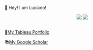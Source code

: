 👋 Hey! I am Luciano!

<div align="center">
 <img align=top style="max-width: 100%;" src="https://github-readme-stats.vercel.app/api/top-langs/?username=lucarli&layout=compact" />
 <img align=top style="max-width: 100%;" src="https://github-readme-stats.vercel.app/api?username=lucarli&show_icons=true&include_all_commits=true&hide=prs,issues,contribs&count_private=true" />
</div>
<br>

:construction:[My Tableau Portfolio](https://public.tableau.com/app/profile/luciano.andrade)

:books:[My Google Scholar](https://scholar.google.com.br/citations?user=I_vG4xIAAAAJ&hl=en)

<!--:man_student: I’m currently working on my UBC data science capabilities certificate. 
-->
<!--
**lucarli/lucarli** is a ✨ _special_ ✨ repository because its `README.md` (this file) appears on your GitHub profile.

Here are some ideas to get you started:

- 🔭 I’m currently working on ...
- 🌱 I’m currently learning ...
- 👯 I’m looking to collaborate on ...
- 🤔 I’m looking for help with ...
- 💬 Ask me about ...
- 📫 How to reach me: ...
- 😄 Pronouns: ...
- ⚡ Fun fact: ...
-->

